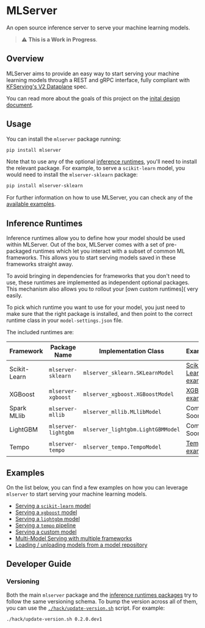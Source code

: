 # MLServer

An open source inference server to serve your machine learning models.

> :warning: **This is a Work in Progress**.

## Overview

MLServer aims to provide an easy way to start serving your machine learning
models through a REST and gRPC interface, fully compliant with [KFServing's V2
Dataplane](https://github.com/kubeflow/kfserving/blob/master/docs/predict-api/v2/required_api.md)
spec.

You can read more about the goals of this project on the [inital design
document](https://docs.google.com/document/d/1C2uf4SaAtwLTlBCciOhvdiKQ2Eay4U72VxAD4bXe7iU/edit?usp=sharing).

## Usage

You can install the `mlserver` package running:

```bash
pip install mlserver
```

Note that to use any of the optional [inference runtimes](#Inference-Runtimes),
you'll need to install the relevant package.
For example, to serve a `scikit-learn` model, you would need to install the
`mlserver-sklearn` package:

```bash
pip install mlserver-sklearn
```

For further information on how to use MLServer, you can check any of the
[available examples](#Examples).

## Inference Runtimes

Inference runtimes allow you to define how your model should be used within
MLServer.
Out of the box, MLServer comes with a set of pre-packaged runtimes which let
you interact with a subset of common ML frameworks.
This allows you to start serving models saved in these frameworks straight
away.

To avoid bringing in dependencies for frameworks that you don't need to use,
these runtimes are implemented as independent optional packages.
This mechanism also allows you to rollout your [own custom runtimes]( very easily.

To pick which runtime you want to use for your model, you just need to make
sure that the right package is installed, and then point to the correct runtime
class in your `model-settings.json` file.

The included runtimes are:

| Framework    | Package Name       | Implementation Class            | Example                                              | Source Code                                |
| ------------ | ------------------ | ------------------------------- | ---------------------------------------------------- | ------------------------------------------ |
| Scikit-Learn | `mlserver-sklearn` | `mlserver_sklearn.SKLearnModel` | [Scikit-Learn example](./examples/sklearn/README.md) | [`./runtimes/sklearn`](./runtimes/sklearn) |
| XGBoost      | `mlserver-xgboost` | `mlserver_xgboost.XGBoostModel` | [XGBoost example](./examples/xgboost/README.md)      | [`./runtimes/xgboost`](./runtimes/xgboost) |
| Spark MLlib  | `mlserver-mllib`   | `mlserver_mllib.MLlibModel`     | Coming Soon                                          | [`./runtimes/mllib`](./runtimes/mllib)     |
| LightGBM | `mlserver-lightgbm`   | `mlserver_lightgbm.LightGBMModel`     | Coming Soon                                          | [`./runtimes/lightgbm`](./runtimes/lightgbm)   |
| Tempo | `mlserver-tempo`   | `mlserver_tempo.TempoModel`     | [Tempo example](./examples/tempo/README.md)                                          | [`./runtimes/tempo`](./runtimes/tempo)   |

## Examples

On the list below, you can find a few examples on how you can leverage
`mlserver` to start serving your machine learning models.

- [Serving a `scikit-learn` model](./examples/sklearn/README.md)
- [Serving a `xgboost` model](./examples/xgboost/README.md)
- [Serving a `lightgbm` model](./examples/lightgbm/README.md)
- [Serving a `tempo` pipeline](./examples/tempo/README.md)
- [Serving a custom model](./examples/custom/README.md)
- [Multi-Model Serving with multiple frameworks](./examples/mms/README.md)
- [Loading / unloading models from a model repository](./examples/model-repository/README.md)

## Developer Guide

### Versioning

Both the main `mlserver` package and the [inference runtimes
packages](./runtimes) try to follow the same versioning schema.
To bump the version across all of them, you can use the
[`./hack/update-version.sh`](./hack/update-version.sh) script.
For example:

```bash
./hack/update-version.sh 0.2.0.dev1
```
